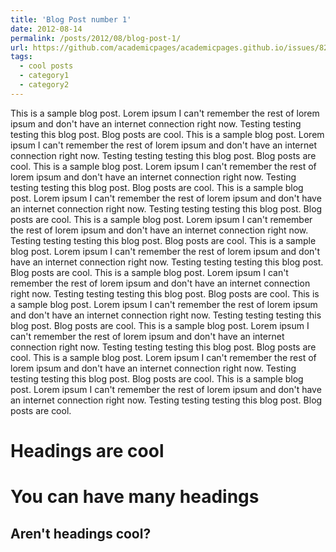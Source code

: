```yaml
---
title: 'Blog Post number 1'
date: 2012-08-14
permalink: /posts/2012/08/blog-post-1/
url: https://github.com/academicpages/academicpages.github.io/issues/824
tags:
  - cool posts
  - category1
  - category2
---
```


This is a sample blog post. Lorem ipsum I can't remember the rest of lorem ipsum and don't have an internet connection right now. Testing testing testing this blog post. Blog posts are cool.
This is a sample blog post. Lorem ipsum I can't remember the rest of lorem ipsum and don't have an internet connection right now. Testing testing testing this blog post. Blog posts are cool.
This is a sample blog post. Lorem ipsum I can't remember the rest of lorem ipsum and don't have an internet connection right now. Testing testing testing this blog post. Blog posts are cool.
This is a sample blog post. Lorem ipsum I can't remember the rest of lorem ipsum and don't have an internet connection right now. Testing testing testing this blog post. Blog posts are cool.
This is a sample blog post. Lorem ipsum I can't remember the rest of lorem ipsum and don't have an internet connection right now. Testing testing testing this blog post. Blog posts are cool.
This is a sample blog post. Lorem ipsum I can't remember the rest of lorem ipsum and don't have an internet connection right now. Testing testing testing this blog post. Blog posts are cool.
This is a sample blog post. Lorem ipsum I can't remember the rest of lorem ipsum and don't have an internet connection right now. Testing testing testing this blog post. Blog posts are cool.
This is a sample blog post. Lorem ipsum I can't remember the rest of lorem ipsum and don't have an internet connection right now. Testing testing testing this blog post. Blog posts are cool.
This is a sample blog post. Lorem ipsum I can't remember the rest of lorem ipsum and don't have an internet connection right now. Testing testing testing this blog post. Blog posts are cool.
This is a sample blog post. Lorem ipsum I can't remember the rest of lorem ipsum and don't have an internet connection right now. Testing testing testing this blog post. Blog posts are cool.
This is a sample blog post. Lorem ipsum I can't remember the rest of lorem ipsum and don't have an internet connection right now. Testing testing testing this blog post. Blog posts are cool.

Headings are cool
======

You can have many headings
======

Aren't headings cool?
------
